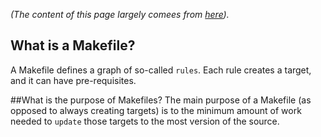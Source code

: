 *(The content of this page largely comees from [here](https://learnxinyminutes.com/docs/make/)).*

## What is a Makefile?
A Makefile defines a graph of so-called `rules`. Each rule creates a target, and it can have pre-requisites.

##What is the purpose of Makefiles?
The main purpose of a Makefile (as opposed to always creating targets) is to the minimum amount of work needed
to `update` those targets to the most version of the source.